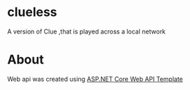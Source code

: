 # clueless
A version of Clue ,that is played across a local network

# About
Web api was created using [ASP.NET Core Web API Template](https://github.com/popov1024/httpapi-template-csharp)